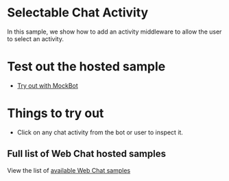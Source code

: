 # Selectable Chat Activity

In this sample, we show how to add an activity middleware to allow the user to select an activity.

# Test out the hosted sample

-  [Try out with MockBot](https://microsoft.github.io/BotFramework-WebChat/04.api/f.selectable-activity)

# Things to try out

-  Click on any chat activity from the bot or user to inspect it.

## Full list of Web Chat hosted samples

View the list of [available Web Chat samples](https://github.com/microsoft/BotFramework-WebChat/tree/master/samples)
